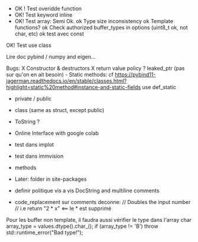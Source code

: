 - OK ! Test overidde function
- OK! Test keyword inline
- OK! Test array: Semi Ok. 
  ok Type size inconsistency
  ok Template functions?
  ok Check authorized buffer_types in options (uint8_t ok, not char, etc) 
  ok test avec const 

OK! Test use class

Lire doc pybind / numpy and eigen...

Bugs:
    X Constructor & destructors
    X return value policy
    ? leaked_ptr (pas sur qu'on en ait besoin)
    - Static methods: cf https://pybind11-jagerman.readthedocs.io/en/stable/classes.html?highlight=static%20method#instance-and-static-fields 
        use def_static


- private / public
- class (same as struct, except public)
- ToString ?
- Online Interface with google colab


- test dans implot
- test dans immvision
- methods

- Later: folder in site-packages
- definir politique vis a vis DocString and multiline comments
- code_replacement sur comments deconne:
    // Doubles the input number
    // i.e return "2 * x"    <== le * est supprimé


Pour les buffer non template, il faudra aussi vérifier le type dans l'array
    char array_type = values.dtype().char_();
        if (array_type != 'B')
            throw std::runtime_error("Bad type!");
